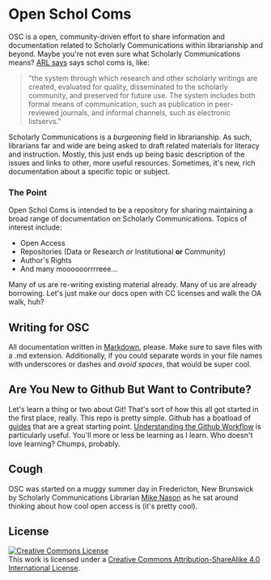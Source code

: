 Open Schol Coms
===============

OSC is a open, community-driven effort to share information and documentation related to Scholarly Communications within librarianship and beyond. Maybe you're not even sure what Scholarly Communications means? [ARL says](http://www.arl.org/focus-areas/scholarly-communication#.U85yFYBdX5Y) says schol coms is, like:

> "the system through which research and other scholarly writings are created, evaluated for quality, disseminated to the scholarly community, and preserved for future use. The system includes both formal means of communication, such as publication in peer-reviewed journals, and informal channels, such as electronic listservs."

Scholarly Communications is a *burgeoning* field in librarianship. As such, librarians far and wide are being asked to draft related materials for literacy and instruction. Mostly, this just ends up being basic description of the issues and links to other, more useful resources. Sometimes, it's new, rich documentation about a specific topic or subject.

### The Point

Open Schol Coms is intended to be a repository for sharing maintaining a broad range of documentation on Scholarly Communications. Topics of interest include:

- Open Access
- Repositories (Data or Research *or* Institutional **or** Community)
- Author's Rights
- And many moooooorrrreee...

Many of us are re-writing existing material already. Many of us are already borrowing. Let's just make our docs open with CC licenses and walk the OA walk, huh?

## Writing for OSC

All documentation written in [Markdown](http://daringfireball.net/projects/markdown/), please. Make sure to save files with a .md extension. Additionally, if you could separate words in your file names with underscores or dashes and *avoid spaces*, that would be super cool.  

## Are You New to Github But Want to Contribute?

Let's learn a thing or two about Git! That's sort of how this all got started in the first place, really. This repo is pretty simple. Github has a boatload of [guides](http://guides.github.com/) that are a great starting point. [Understanding the Github Workflow](http://guides.github.com/overviews/flow/) is particularly useful. You'll more or less be learning as I learn. Who doesn't love learning? Chumps, probably.

## Cough

OSC was started on a muggy summer day in Fredericton, New Brunswick by Scholarly Communications Librarian [Mike Nason](ahemnason.github.io) as he sat around thinking about how cool open access is (it's pretty cool).  

## License

<a rel="license" href="http://creativecommons.org/licenses/by-sa/4.0/"><img alt="Creative Commons License" style="border-width:0" src="https://i.creativecommons.org/l/by-sa/4.0/88x31.png" /></a><br />This work is licensed under a <a rel="license" href="http://creativecommons.org/licenses/by-sa/4.0/">Creative Commons Attribution-ShareAlike 4.0 International License</a>.
